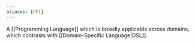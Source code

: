 ```yaml
---
aliases: [GPL]
---
```


A [[Programming Language]] which is broadly applicable across domains, which contrasts with [[Domain-Specific Language|DSL]].
